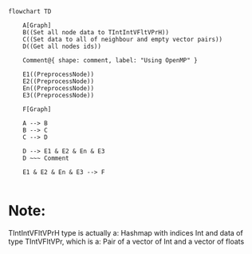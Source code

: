 ```mermaid
flowchart TD

	A[Graph]
	B((Set all node data to TIntIntVFltVPrH))
	C((Set data to all of neighbour and empty vector pairs))
	D((Get all nodes ids))

	Comment@{ shape: comment, label: "Using OpenMP" }

	E1((PreprocessNode))
	E2((PreprocessNode))
	En((PreprocessNode))
	E3((PreprocessNode))
	
	F[Graph]

	A --> B
	B --> C
	C --> D

	D --> E1 & E2 & En & E3
	D ~~~ Comment

	E1 & E2 & En & E3 --> F
	
```

# Note:
TIntIntVFltVPrH type is actually a:
Hashmap with indices Int and data of type
TIntVFltVPr, which is a:
Pair of a vector of Int and a vector of floats
